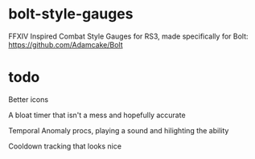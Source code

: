 # bolt-style-gauges
FFXIV Inspired Combat Style Gauges for RS3, made specifically for Bolt: https://github.com/Adamcake/Bolt

# todo
Better icons

A bloat timer that isn't a mess and hopefully accurate

Temporal Anomaly procs, playing a sound and hilighting the ability

Cooldown tracking that looks nice
